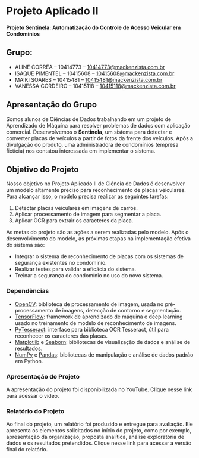 # Projeto Aplicado II

**Projeto Sentinela: Automatização do Controle de Acesso Veicular em Condomínios**
 
##  Grupo:
* ALINE CORRÊA – 10414773 – 10414773@mackenzista.com.br
* ISAQUE PIMENTEL – 10415608 – 10415608@mackenzista.com.br
* MAIKI SOARES – 10415481 – 10415481@mackenzista.com.br
* VANESSA CORDEIRO – 10415118 – 10415118@mackenzista.com.br

## Apresentação do Grupo

Somos alunos de Ciências de Dados trabalhando em um projeto de Aprendizado de Máquina para resolver problemas de dados com aplicação comercial. Desenvolvemos o **Sentinela**, um sistema para detectar e converter placas de veículos a partir de fotos da frente dos veículos. Após a divulgação do produto, uma administradora de condomínios (empresa fictícia) nos contatou interessada em implementar o sistema.

## Objetivo do Projeto

Nosso objetivo no Projeto Aplicado II de Ciência de Dados é desenvolver um modelo altamente preciso para reconhecimento de placas veiculares. Para alcançar isso, o modelo precisa realizar as seguintes tarefas:

1. Detectar placas veiculares em imagens de carros.
2. Aplicar processamento de imagem para segmentar a placa.
3. Aplicar OCR para extrair os caracteres da placa.

As metas do projeto são as ações a serem realizadas pelo modelo. Após o desenvolvimento do modelo, as próximas etapas na implementação efetiva do sistema são:

- Integrar o sistema de reconhecimento de placas com os sistemas de segurança existentes no condomínio.
- Realizar testes para validar a eficácia do sistema.
- Treinar a segurança do condomínio no uso do novo sistema.

### Dependências

* [OpenCV](https://opencv.org/): biblioteca de processamento de imagem, usada no pré-processamento de imagens, detecção de contorno e segmentação.
* [TensorFlow](https://www.tensorflow.org/): framework de aprendizado de máquina e deep learning usado no treinamento de modelo de reconhecimento de imagens.
* [PyTesseract](https://pypi.org/project/pytesseract/): interface para biblioteca OCR Tesseract, útil para reconhecer os caracteres das placas.
* [Matplotlib](https://matplotlib.org/) e [Seaborn](https://seaborn.pydata.org/): bibliotecas de visualização de dados e análise de resultados.
* [NumPy](https://numpy.org/) e [Pandas](https://pandas.pydata.org/): bibliotecas de manipulação e análise de dados padrão em Python.


### Apresentação do Projeto

A apresentação do projeto foi disponibilizada no YouTube. Clique nesse link para acessar o vídeo.

### Relatório do Projeto

Ao final do projeto, um relatório foi produzido e entregue para avaliação. Ele apresenta os elementos solicitados no início do projeto, como por exemplo, apresentação da organização, proposta analítica, análise exploratória de dados e os resultados pretendidos. Clique nesse link para acessar a versão final do relatório.